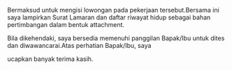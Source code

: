 Bermaksud untuk mengisi lowongan pada pekerjaan tersebut.Bersama ini saya lampirkan Surat Lamaran dan daftar riwayat hidup sebagai bahan pertimbangan dalam bentuk attachment.

Bila dikehendaki, saya bersedia memenuhi panggilan Bapak/Ibu untuk dites dan diwawancarai.Atas perhatian Bapak/Ibu, saya

ucapkan banyak terima kasih.